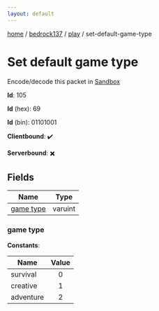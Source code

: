 ```yaml
---
layout: default
---
```


[home](/)  /  [bedrock137](/protocol/bedrock137)  /  [play](/protocol/bedrock137/play)  /  set-default-game-type

# Set default game type

Encode/decode this packet in [Sandbox](../../../sandbox/bedrock137#Play.SetDefaultGameType)

**Id**: 105

**Id** (hex): 69

**Id** (bin): 01101001

**Clientbound**: ✔️

**Serverbound**: ✖️

## Fields

Name | Type
---|---
[game type](#game-type) | varuint

### game type

**Constants**:

Name | Value
---|:---:
survival | 0
creative | 1
adventure | 2
